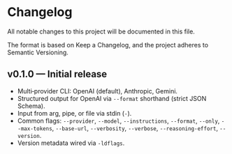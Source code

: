 # Changelog

All notable changes to this project will be documented in this file.

The format is based on Keep a Changelog, and the project adheres to Semantic Versioning.

## v0.1.0 — Initial release
- Multi‑provider CLI: OpenAI (default), Anthropic, Gemini.
- Structured output for OpenAI via `--format` shorthand (strict JSON Schema).
- Input from arg, pipe, or file via stdin (`-`).
- Common flags: `--provider`, `--model`, `--instructions`, `--format`, `--only`, `--max-tokens`, `--base-url`, `--verbosity`, `--verbose`, `--reasoning-effort`, `--version`.
- Version metadata wired via `-ldflags`.

